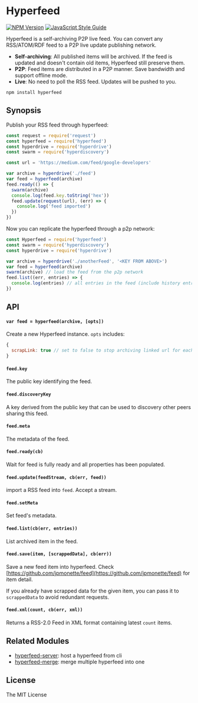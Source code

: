 # Hyperfeed

[![NPM Version](https://img.shields.io/npm/v/hyperfeed.svg)](https://www.npmjs.com/package/hyperfeed) [![JavaScript Style Guide](https://img.shields.io/badge/code%20style-standard-brightgreen.svg)](http://standardjs.com/)

Hyperfeed is a self-archiving P2P live feed. You can convert any RSS/ATOM/RDF feed to a P2P live update publishing network.

* **Self-archiving**: All published items will be archived. If the feed is updated and doesn't contain old items, Hyperfeed still preserve them.
* **P2P**: Feed items are distributed in a P2P manner. Save bandwidth and support offline mode.
* **Live**: No need to poll the RSS feed. Updates will be pushed to you.

```
npm install hyperfeed
```

## Synopsis

Publish your RSS feed through hyperfeed:

```js
const request = require('request')
const hyperfeed = require('hyperfeed')
const hyperdrive = require('hyperdrive')
const swarm = require('hyperdiscovery')

const url = 'https://medium.com/feed/google-developers'

var archive = hyperdrive('./feed')
var feed = hyperfeed(archive)
feed.ready(() => {
  swarm(archive)
  console.log(feed.key.toString('hex'))
  feed.update(request(url), (err) => {
    console.log('feed imported')
  })
})

```

Now you can replicate the hyperfeed through a p2p network:

```js
const Hyperfeed = require('hyperfeed')
const swarm = require('hyperdiscovery')
const hyperdrive = require('hyperdrive')

var archive = hyperdrive('./anotherFeed', '<KEY FROM ABOVE>')
var feed = hyperfeed(archive)
swarm(archive) // load the feed from the p2p network
feed.list((err, entries) => {
  console.log(entries) // all entries in the feed (include history entries)
})
```

## API

#### `var feed = hyperfeed(archive, [opts])`

Create a new Hyperfeed instance. `opts` includes:

```javascript
{
  scrapLink: true // set to false to stop archiving linked url for each feed item
}
```

#### `feed.key`

The public key identifying the feed.

#### `feed.discoveryKey`

A key derived from the public key that can be used to discovery other peers sharing this feed.

#### `feed.meta`

The metadata of the feed.

#### `feed.ready(cb)`

Wait for feed is fully ready and all properties has been populated.

#### `feed.update(feedStream, cb(err, feed))`

import a RSS feed into `feed`. Accept a stream.

#### `feed.setMeta`

Set feed's metadata.

#### `feed.list(cb(err, entries))`

List archived item in the feed.

#### `feed.save(item, [scrappedData], cb(err))`

Save a new feed item into hyperfeed. Check [https://github.com/jpmonette/feed](https://github.com/jpmonette/feed) for item detail.

If you already have scrapped data for the given item, you can pass it to `scrappedData` to avoid redundant requests.

#### `feed.xml(count, cb(err, xml))`

Returns a RSS-2.0 Feed in XML format containing latest `count` items.

## Related Modules

* [hyperfeed-server](https://github.com/poga/hyperfeed-server): host a hyperfeed from cli
* [hyperfeed-merge](https://github.com/poga/hyperfeed-merge): merge multiple hyperfeed into one

## License

The MIT License

